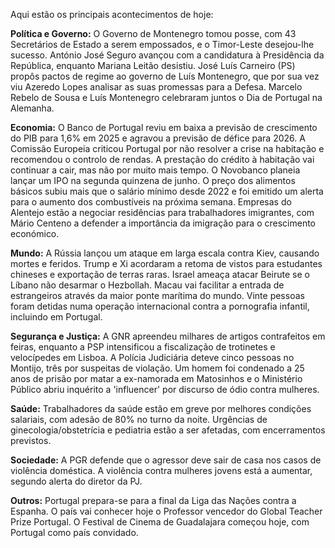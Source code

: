 Aqui estão os principais acontecimentos de hoje:

**Política e Governo:** O Governo de Montenegro tomou posse, com 43 Secretários de Estado a serem empossados, e o Timor-Leste desejou-lhe sucesso. António José Seguro avançou com a candidatura à Presidência da República, enquanto Mariana Leitão desistiu. José Luís Carneiro (PS) propôs pactos de regime ao governo de Luís Montenegro, que por sua vez viu Azeredo Lopes analisar as suas promessas para a Defesa. Marcelo Rebelo de Sousa e Luís Montenegro celebraram juntos o Dia de Portugal na Alemanha.

**Economia:** O Banco de Portugal reviu em baixa a previsão de crescimento do PIB para 1,6% em 2025 e agravou a previsão de défice para 2026. A Comissão Europeia criticou Portugal por não resolver a crise na habitação e recomendou o controlo de rendas. A prestação do crédito à habitação vai continuar a cair, mas não por muito mais tempo. O Novobanco planeia lançar um IPO na segunda quinzena de junho. O preço dos alimentos básicos subiu mais que o salário mínimo desde 2022 e foi emitido um alerta para o aumento dos combustíveis na próxima semana. Empresas do Alentejo estão a negociar residências para trabalhadores imigrantes, com Mário Centeno a defender a importância da imigração para o crescimento económico.

**Mundo:** A Rússia lançou um ataque em larga escala contra Kiev, causando mortes e feridos. Trump e Xi acordaram a retoma de vistos para estudantes chineses e exportação de terras raras. Israel ameaça atacar Beirute se o Líbano não desarmar o Hezbollah. Macau vai facilitar a entrada de estrangeiros através da maior ponte marítima do mundo. Vinte pessoas foram detidas numa operação internacional contra a pornografia infantil, incluindo em Portugal.

**Segurança e Justiça:** A GNR apreendeu milhares de artigos contrafeitos em feiras, enquanto a PSP intensificou a fiscalização de trotinetes e velocípedes em Lisboa. A Polícia Judiciária deteve cinco pessoas no Montijo, três por suspeitas de violação. Um homem foi condenado a 25 anos de prisão por matar a ex-namorada em Matosinhos e o Ministério Público abriu inquérito a 'influencer' por discurso de ódio contra mulheres.

**Saúde:** Trabalhadores da saúde estão em greve por melhores condições salariais, com adesão de 80% no turno da noite. Urgências de ginecologia/obstetrícia e pediatria estão a ser afetadas, com encerramentos previstos.

**Sociedade:** A PGR defende que o agressor deve sair de casa nos casos de violência doméstica. A violência contra mulheres jovens está a aumentar, segundo alerta do diretor da PJ.

**Outros:** Portugal prepara-se para a final da Liga das Nações contra a Espanha. O país vai conhecer hoje o Professor vencedor do Global Teacher Prize Portugal. O Festival de Cinema de Guadalajara começou hoje, com Portugal como país convidado.